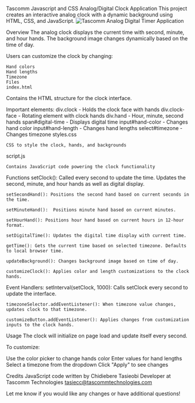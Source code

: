 Tascomm Javascript and CSS Analog/Digital Clock Application
    This project creates an interactive analog clock with a dynamic background using HTML, CSS, and JavaScript.
    ![Tascomm Analog Digital Timer Application](https://github.com/tasiecc/Tascomm_Javascript_Clock/assets/64579151/152603f5-7b5c-42f1-a648-e4644421f657)


Overview
    The analog clock displays the current time with second, minute, and hour hands. The background image changes dynamically based on the time of day.

Users can customize the clock by changing:

    Hand colors
    Hand lengths
    Timezone
    Files
    index.html

Contains the HTML structure for the clock interface.

Important elements:
    div.clock - Holds the clock face with hands
    div.clock-face - Rotating element with clock hands
    div.hand - Hour, minute, second hands
    span#digital-time - Displays digital time
    input#hand-color - Changes hand color
    input#hand-length - Changes hand lengths
    select#timezone - Changes timezone
styles.css

    CSS to style the clock, hands, and backgrounds

script.js

    Contains JavaScript code powering the clock functionality

Functions
    setClock(): Called every second to update the time. Updates the second, minute, and hour hands as well as digital display.
    
    setSecondHand(): Positions the second hand based on current seconds in the time.
    
    setMinuteHand():  Positions minute hand based on current minutes.
    
    setHourHand(): Positions hour hand based on current hours in 12-hour format.
    
    setDigitalTime(): Updates the digital time display with current time.
    
    getTime(): Gets the current time based on selected timezone. Defaults to local browser time.
    
    updateBackground(): Changes background image based on time of day.
    
    customizeClock(): Applies color and length customizations to the clock hands.

Event Handlers: 
    setInterval(setClock, 1000):  Calls setClock every second to update the interface.
    
    timezoneSelector.addEventListener(): When timezone value changes, updates clock to that timezone.
    
    customizeButton.addEventListener(): Applies changes from customization inputs to the clock hands.

Usage
    The clock will initialize on page load and update itself every second.

To customize:

Use the color picker to change hands color
Enter values for hand lengths
Select a timezone from the dropdown
Click "Apply" to see changes

Credits
    JavaScript code 
    written by 
    Chidiebere Tasieobi
    Developer at Tascomm Technologies
    tasiecc@tascommtechnologies.com

Let me know if you would like any changes or have additional questions!
